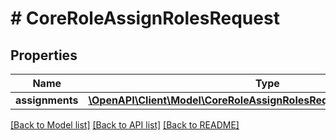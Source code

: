 # # CoreRoleAssignRolesRequest

## Properties

Name | Type | Description | Notes
------------ | ------------- | ------------- | -------------
**assignments** | [**\OpenAPI\Client\Model\CoreRoleAssignRolesRequestAssignmentsInner[]**](CoreRoleAssignRolesRequestAssignmentsInner.md) |  |

[[Back to Model list]](../../README.md#models) [[Back to API list]](../../README.md#endpoints) [[Back to README]](../../README.md)
